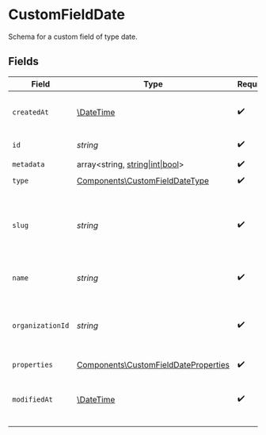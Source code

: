 # CustomFieldDate

Schema for a custom field of type date.


## Fields

| Field                                                                                        | Type                                                                                         | Required                                                                                     | Description                                                                                  |
| -------------------------------------------------------------------------------------------- | -------------------------------------------------------------------------------------------- | -------------------------------------------------------------------------------------------- | -------------------------------------------------------------------------------------------- |
| `createdAt`                                                                                  | [\DateTime](https://www.php.net/manual/en/class.datetime.php)                                | :heavy_check_mark:                                                                           | Creation timestamp of the object.                                                            |
| `id`                                                                                         | *string*                                                                                     | :heavy_check_mark:                                                                           | The ID of the object.                                                                        |
| `metadata`                                                                                   | array<string, [string\|int\|bool](../../Models/Components/CustomFieldDateMetadata.md)>       | :heavy_check_mark:                                                                           | N/A                                                                                          |
| `type`                                                                                       | [Components\CustomFieldDateType](../../Models/Components/CustomFieldDateType.md)             | :heavy_check_mark:                                                                           | N/A                                                                                          |
| `slug`                                                                                       | *string*                                                                                     | :heavy_check_mark:                                                                           | Identifier of the custom field. It'll be used as key when storing the value.                 |
| `name`                                                                                       | *string*                                                                                     | :heavy_check_mark:                                                                           | Name of the custom field.                                                                    |
| `organizationId`                                                                             | *string*                                                                                     | :heavy_check_mark:                                                                           | The ID of the organization owning the custom field.                                          |
| `properties`                                                                                 | [Components\CustomFieldDateProperties](../../Models/Components/CustomFieldDateProperties.md) | :heavy_check_mark:                                                                           | N/A                                                                                          |
| `modifiedAt`                                                                                 | [\DateTime](https://www.php.net/manual/en/class.datetime.php)                                | :heavy_check_mark:                                                                           | Last modification timestamp of the object.                                                   |
